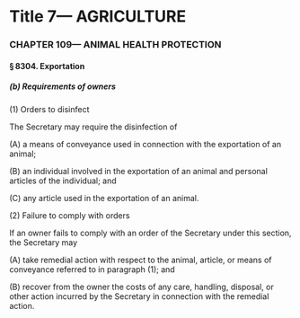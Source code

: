 
# Title 7— AGRICULTURE
### CHAPTER 109— ANIMAL HEALTH PROTECTION
#### § 8304. Exportation
##### (b) Requirements of owners

(1) Orders to disinfect

The Secretary may require the disinfection of

(A) a means of conveyance used in connection with the exportation of an animal;

(B) an individual involved in the exportation of an animal and personal articles of the individual; and

(C) any article used in the exportation of an animal.

(2) Failure to comply with orders

If an owner fails to comply with an order of the Secretary under this section, the Secretary may

(A) take remedial action with respect to the animal, article, or means of conveyance referred to in paragraph (1); and

(B) recover from the owner the costs of any care, handling, disposal, or other action incurred by the Secretary in connection with the remedial action.
